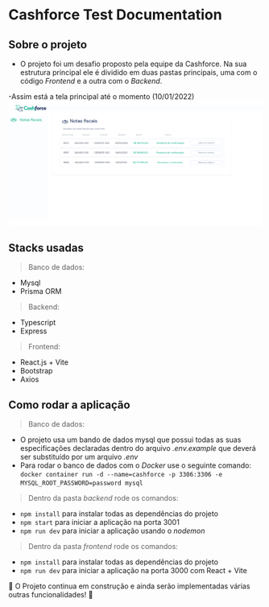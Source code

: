 # Cashforce Test Documentation

## Sobre o projeto

- O projeto foi um desafio proposto pela equipe da Cashforce. Na sua estrutura principal ele é dividido em duas pastas principais, uma com o código *Frontend* e a outra com o *Backend*.

-Assim está a tela principal até o momento (10/01/2022)
![alt-text](utils/frontendCashforce.png)


## Stacks usadas

> Banco de dados:
- Mysql
- Prisma ORM

> Backend:
- Typescript
- Express

> Frontend:
- React.js + Vite
- Bootstrap
- Axios

## Como rodar a aplicação

> Banco de dados:
- O projeto usa um bando de dados mysql que possui todas as suas especificações declaradas dentro do arquivo *.env.example* que deverá ser substituído por um arquivo *.env*
- Para rodar o banco de dados com o *Docker* use o seguinte comando:
    `docker container run -d --name=cashforce -p 3306:3306 -e MYSQL_ROOT_PASSWORD=password mysql`

> Dentro da pasta *backend* rode os comandos:
 - `npm install` para instalar todas as dependências do projeto
 - `npm start` para iniciar a aplicação na porta 3001
 - `npm run dev` para iniciar a aplicação usando o *nodemon*

> Dentro da pasta *frontend* rode os comandos:
 - `npm install` para instalar todas as dependências do projeto
 - `npm run dev` para iniciar a aplicação na porta 3000 com React + Vite

🚧 O Projeto continua em construção e ainda serão implementadas várias outras funcionalidades! 🚧